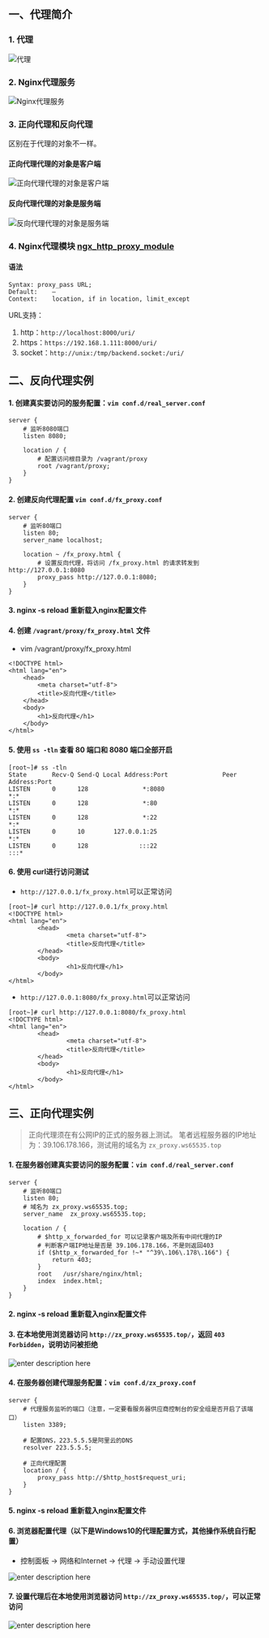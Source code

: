 ## 一、代理简介

### 1. 代理
![代理](http://md.ws1031.cn/xsj/2018_8_2_2018-07-17_173831.jpg)

### 2. Nginx代理服务
![Nginx代理服务](http://md.ws1031.cn/xsj/2018_8_2_2018-07-17_174046.jpg)

### 3. 正向代理和反向代理

区别在于代理的对象不一样。

#### **正向代理代理的对象是客户端**

![正向代理代理的对象是客户端](http://md.ws1031.cn/xsj/2018_8_2_2018-07-17_174149.jpg)

#### **反向代理代理的对象是服务端**

![反向代理代理的对象是服务端](http://md.ws1031.cn/xsj/2018_8_2_2018-07-17_174219.jpg)

### 4. Nginx代理模块 [ngx_http_proxy_module](http://nginx.org/en/docs/http/ngx_http_proxy_module.html#proxy_pass)

#### **语法**

	Syntax:	proxy_pass URL;
	Default:	—
	Context:	location, if in location, limit_except
	
URL支持：
1. http：`http://localhost:8000/uri/`
2. https：`https://192.168.1.111:8000/uri/`
3. socket：`http://unix:/tmp/backend.socket:/uri/`


## 二、反向代理实例

#### **1. 创建真实要访问的服务配置：`vim conf.d/real_server.conf`**

```nginxconf
server {
	# 监听8080端口
    listen 8080;

    location / {
		# 配置访问根目录为 /vagrant/proxy
        root /vagrant/proxy;
    }
}
```

#### **2. 创建反向代理配置 `vim conf.d/fx_proxy.conf`**

```nginxconf
server {
	# 监听80端口
    listen 80;
    server_name localhost;

    location ~ /fx_proxy.html {
		# 设置反向代理，将访问 /fx_proxy.html 的请求转发到 http://127.0.0.1:8080
        proxy_pass http://127.0.0.1:8080;
    }
}
```

#### **3. nginx -s reload 重新载入nginx配置文件**

#### **4. 创建 `/vagrant/proxy/fx_proxy.html` 文件**

* vim /vagrant/proxy/fx_proxy.html
```
<!DOCTYPE html>
<html lang="en">
	<head>
		<meta charset="utf-8">
		<title>反向代理</title>
	</head>
	<body>
		<h1>反向代理</h1>
	</body>
</html>
```

#### **5. 使用 `ss -tln` 查看 80 端口和 8080 端口全部开启**
```
[root~]# ss -tln
State       Recv-Q Send-Q Local Address:Port               Peer Address:Port
LISTEN      0      128               *:8080                          *:*
LISTEN      0      128               *:80                            *:*
LISTEN      0      128               *:22                            *:*
LISTEN      0      10        127.0.0.1:25                            *:*
LISTEN      0      128              :::22                           :::*
```

#### **6. 使用 curl进行访问测试**

* `http://127.0.0.1/fx_proxy.html`可以正常访问
```
[root~]# curl http://127.0.0.1/fx_proxy.html
<!DOCTYPE html>
<html lang="en">
        <head>
                <meta charset="utf-8">
                <title>反向代理</title>
        </head>
        <body>
                <h1>反向代理</h1>
        </body>
</html>
```

* `http://127.0.0.1:8080/fx_proxy.html`可以正常访问
```
[root~]# curl http://127.0.0.1:8080/fx_proxy.html
<!DOCTYPE html>
<html lang="en">
        <head>
                <meta charset="utf-8">
                <title>反向代理</title>
        </head>
        <body>
                <h1>反向代理</h1>
        </body>
</html>
```


## 三、正向代理实例

> 正向代理须在有公网IP的正式的服务器上测试。
> 笔者远程服务器的IP地址为：39.106.178.166，测试用的域名为 `zx_proxy.ws65535.top`

#### **1. 在服务器创建真实要访问的服务配置：`vim conf.d/real_server.conf`**

```nginxconf
server {
	# 监听80端口
    listen 80;
	# 域名为 zx_proxy.ws65535.top;
    server_name  zx_proxy.ws65535.top;

    location / {
		# $http_x_forwarded_for 可以记录客户端及所有中间代理的IP
		# 判断客户端IP地址是否是 39.106.178.166，不是则返回403
        if ($http_x_forwarded_for !~* "^39\.106\.178\.166") {
            return 403;
        }
        root   /usr/share/nginx/html;
        index  index.html;
    }
}
```

#### **2. nginx -s reload 重新载入nginx配置文件**
#### **3. 在本地使用浏览器访问 `http://zx_proxy.ws65535.top/`，返回 `403 Forbidden`，说明访问被拒绝**

![enter description here](http://md.ws1031.cn/xsj/2018_8_3_2018-08-03_104422.jpg)

#### **4. 在服务器创建代理服务配置：`vim conf.d/zx_proxy.conf`**
```
server {
	# 代理服务监听的端口（注意，一定要看服务器供应商控制台的安全组是否开启了该端口）
    listen 3389;

	# 配置DNS，223.5.5.5是阿里云的DNS
    resolver 223.5.5.5;
	
	# 正向代理配置
    location / {
        proxy_pass http://$http_host$request_uri;
    }
}
```
#### **5. nginx -s reload 重新载入nginx配置文件**
#### **6. 浏览器配置代理（以下是Windows10的代理配置方式，其他操作系统自行配置）**

* 控制面板 -> 网络和Internet -> 代理 -> 手动设置代理

![enter description here](http://md.ws1031.cn/xsj/2018_8_3_2018-08-03_112426.jpg)

#### **7. 设置代理后在本地使用浏览器访问 `http://zx_proxy.ws65535.top/`，可以正常访问**

![enter description here](http://md.ws1031.cn/xsj/2018_8_3_2018-08-03_112735.jpg)
